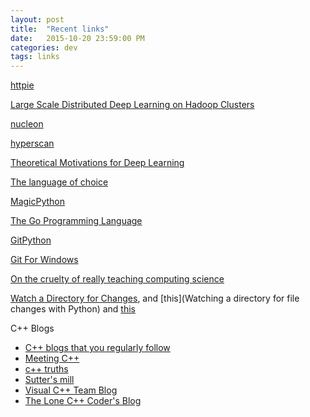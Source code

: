 ```yaml
---
layout: post
title:  "Recent links"
date:   2015-10-20 23:59:00 PM
categories: dev
tags: links
---
```


[httpie](http://radek.io/2015/10/20/httpie/)

[Large Scale Distributed Deep Learning on Hadoop Clusters](http://yahoohadoop.tumblr.com/post/129872361846/large-scale-distributed-deep-learning-on-hadoop)

[nucleon](https://github.com/NicolasLM/nucleon)

[hyperscan](https://01.org/hyperscan)

[Theoretical Motivations for Deep Learning](http://rinuboney.github.io/2015/10/18/theoretical-motivations-deep-learning.html)

[The language of choice](https://codewords.recurse.com/issues/four/the-language-of-choice)

[MagicPython](https://github.com/MagicStack/MagicPython)

[The Go Programming Language](http://www.gopl.io/ch1.pdf)

[GitPython](http://gitpython.readthedocs.org/en/latest/index.html)

[Git For Windows](http://git-for-windows.github.io/)

[On the cruelty of really teaching computing science](http://www.cs.utexas.edu/users/EWD/transcriptions/EWD10xx/EWD1036.html)

[Watch a Directory for Changes](http://timgolden.me.uk/python/win32_how_do_i/watch_directory_for_changes.html), and [this](Watching a directory for file changes with Python) and [this](http://stackoverflow.com/questions/182197/how-do-i-watch-a-file-for-changes-using-python)

C++ Blogs

* [C++ blogs that you regularly follow](http://stackoverflow.com/questions/151974/c-blogs-that-you-regularly-follow)
* [Meeting C++](https://meetingcpp.com/index.php/blog.html)
* [c++ truths](http://cpptruths.blogspot.com/)
* [Sutter's mill](http://herbsutter.com/)
* [Visual C++ Team Blog](http://blogs.msdn.com/b/vcblog/)
* [The Lone C++ Coder's Blog](http://www.lonecpluspluscoder.com/)
